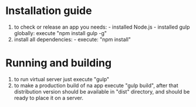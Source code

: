 
# Installation guide

  1. to check or release an app you needs:
    - installed Node.js
    - installed gulp globally: execute "npm install gulp -g"
  2. install all dependencies:
    - execute: "npm install"


# Running and building

  1. to run virtual server just execute "gulp"
  2. to make a production build of na app execute "gulp build",
    after that distribution version should be available in "dist" directory,
    and should be ready to place it on a server.
